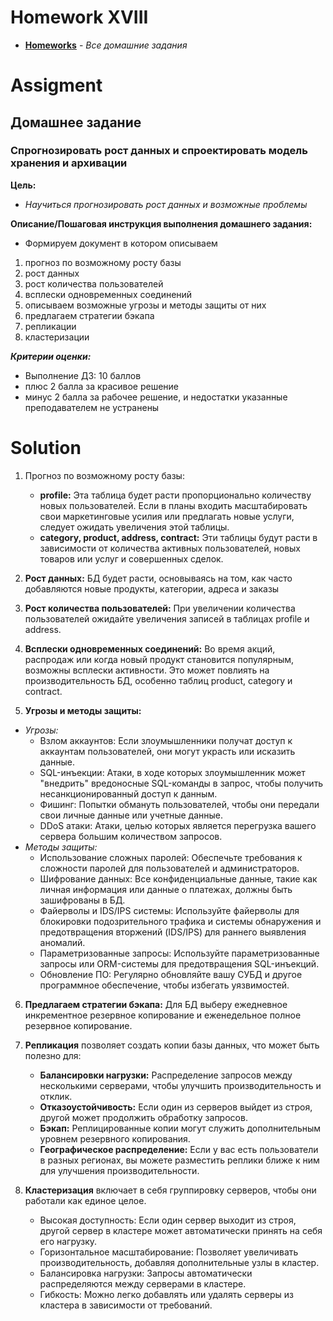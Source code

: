 # Homework XVIII
* **[Homeworks](/README.md)** - *Все домашние задания*
# Assigment
## Домашнее задание
### Спрогнозировать рост данных и спроектировать модель хранения и архивации

**Цель:**<br>
* *Научиться прогнозировать рост данных и возможные проблемы*

**Описание/Пошаговая инструкция выполнения домашнего задания:**

* Формируем документ в котором описываем

1. прогноз по возможному росту базы
2. рост данных
3. рост количества пользователей
4. всплески одновременных соединений
5. описываем возможные угрозы и методы защиты от них
6. предлагаем стратегии бэкапа
7. репликации
8. кластеризации


***Критерии оценки:***
* Выполнение ДЗ: 10 баллов
* плюс 2 балла за красивое решение
* минус 2 балла за рабочее решение, и недостатки указанные преподавателем не устранены

[//]: # (# Assessment)
[//]: # (![image]&#40;https://user-images.githubusercontent.com/37443340/227890091-022abddf-40b5-4b30-9026-981c53cc046d.png&#41;)
# Solution
1. Прогноз по возможному росту базы:

   * **profile:** Эта таблица будет расти пропорционально количеству новых пользователей. Если в планы входить масштабировать свои маркетинговые усилия или предлагать новые услуги, следует ожидать увеличения этой таблицы.
   * **category, product, address, contract:** Эти таблицы будут расти в зависимости от количества активных пользователей, новых товаров или услуг и совершенных сделок. 
2. **Рост данных:** БД будет расти, основываясь на том, как часто добавляются новые продукты, категории, адреса и заказы
3. **Рост количества пользователей:** При увеличении количества пользователей ожидайте увеличения записей в таблицах profile и address.
4. **Всплески одновременных соединений:** Во время акций, распродаж или когда новый продукт становится популярным, возможны всплески активности. Это может повлиять на производительность БД, особенно таблиц product, category и contract.

5. **Угрозы и методы защиты:**
* _Угрозы:_
  * Взлом аккаунтов: Если злоумышленники получат доступ к аккаунтам пользователей, они могут украсть или исказить данные.
  * SQL-инъекции: Атаки, в ходе которых злоумышленник может "внедрить" вредоносные SQL-команды в запрос, чтобы получить несанкционированный доступ к данным.
  * Фишинг: Попытки обмануть пользователей, чтобы они передали свои личные данные или учетные данные.
  * DDoS атаки: Атаки, целью которых является перегрузка вашего сервера большим количеством запросов.
* _Методы защиты:_
  * Использование сложных паролей: Обеспечьте требования к сложности паролей для пользователей и администраторов.
  * Шифрование данных: Все конфиденциальные данные, такие как личная информация или данные о платежах, должны быть зашифрованы в БД.
  * Файерволы и IDS/IPS системы: Используйте файерволы для блокировки подозрительного трафика и системы обнаружения и предотвращения вторжений (IDS/IPS) для раннего выявления аномалий.
  * Параметризованные запросы: Используйте параметризованные запросы или ORM-системы для предотвращения SQL-инъекций.
  * Обновление ПО: Регулярно обновляйте вашу СУБД и другое программное обеспечение, чтобы избегать уязвимостей.

6. **Предлагаем стратегии бэкапа:** Для БД выберу ежедневное инкрементное резервное копирование и еженедельное полное резервное копирование.

7. **Репликация** позволяет создать копии базы данных, что может быть полезно для:
   * **Балансировки нагрузки:** Распределение запросов между несколькими серверами, чтобы улучшить производительность и отклик.
   * **Отказоустойчивость:** Если один из серверов выйдет из строя, другой может продолжить обработку запросов.
   * **Бэкап:** Реплицированные копии могут служить дополнительным уровнем резервного копирования.
   * **Географическое распределение:** Если у вас есть пользователи в разных регионах, вы можете разместить реплики ближе к ним для улучшения производительности.
8. **Кластеризация** включает в себя группировку серверов, чтобы они работали как единое целое.
   * Высокая доступность: Если один сервер выходит из строя, другой сервер в кластере может автоматически принять на себя его нагрузку.
   * Горизонтальное масштабирование: Позволяет увеличивать производительность, добавляя дополнительные узлы в кластер.
   * Балансировка нагрузки: Запросы автоматически распределяются между серверами в кластере.
   * Гибкость: Можно легко добавлять или удалять серверы из кластера в зависимости от требований.
